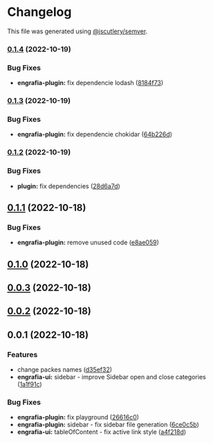 # Changelog

This file was generated using [@jscutlery/semver](https://github.com/jscutlery/semver).

### [0.1.4](https://github.com/Jucian0/engrafia/compare/@engrafia/engrafia-plugin@0.1.3...@engrafia/engrafia-plugin@0.1.4) (2022-10-19)


### Bug Fixes

* **engrafia-plugin:** fix dependencie lodash ([8184f73](https://github.com/Jucian0/engrafia/commit/8184f733ac6ce0bb6710b2b72afb925fa6142fbb))

### [0.1.3](https://github.com/Jucian0/engrafia/compare/@engrafia/engrafia-plugin@0.1.2...@engrafia/engrafia-plugin@0.1.3) (2022-10-19)


### Bug Fixes

* **engrafia-plugin:** fix dependencie chokidar ([64b226d](https://github.com/Jucian0/engrafia/commit/64b226d10d4f680fb03158b7b49b374cbf5913b1))

### [0.1.2](https://github.com/Jucian0/engrafia/compare/@engrafia/engrafia-plugin@0.1.1...@engrafia/engrafia-plugin@0.1.2) (2022-10-19)


### Bug Fixes

* **plugin:** fix dependencies ([28d6a7d](https://github.com/Jucian0/engrafia/commit/28d6a7d959dead0520715213c387879359bdd7f5))

## [0.1.1](https://github.com/Jucian0/engrafia/compare/@engrafia/engrafia-plugin@0.1.0...@engrafia/engrafia-plugin@0.1.1) (2022-10-18)


### Bug Fixes

* **engrafia-plugin:** remove unused code ([e8ae059](https://github.com/Jucian0/engrafia/commit/e8ae059e53df7e0457592f462ae54458130fddbd))

## [0.1.0](https://github.com/Jucian0/engrafia/compare/@engrafia/engrafia-plugin@0.0.3...@engrafia/engrafia-plugin@0.1.0) (2022-10-18)

## [0.0.3](https://github.com/Jucian0/engrafia/compare/@engrafia/engrafia-plugin@0.0.2...@engrafia/engrafia-plugin@0.0.3) (2022-10-18)

## [0.0.2](https://github.com/Jucian0/engrafia/compare/@engrafia/engrafia-plugin@0.0.1...@engrafia/engrafia-plugin@0.0.2) (2022-10-18)

## 0.0.1 (2022-10-18)


### Features

* change packes names ([d35ef32](https://github.com/Jucian0/engrafia/commit/d35ef324a1a6e785c21ca96e4c2a1794bfcc67f2))
* **engrafia-ui:** sidebar - improve Sidebar open and close categories ([1a1f91c](https://github.com/Jucian0/engrafia/commit/1a1f91cc1d01ccc2616fef01b508bd56291e7837))


### Bug Fixes

* **engrafia-plugin:** fix playground ([26616c0](https://github.com/Jucian0/engrafia/commit/26616c09603a785f51c094f6760cfc83c40b2d49))
* **engrafia-plugin:** sidebar - fix sidebar file generation ([6ce0c5b](https://github.com/Jucian0/engrafia/commit/6ce0c5b622830f8c6fac14e142a79ab0a210e585))
* **engrafia-ui:** tableOfContent - fix active link style ([a4f218d](https://github.com/Jucian0/engrafia/commit/a4f218d18e80e21360578fd0142f3a56ec696896))
